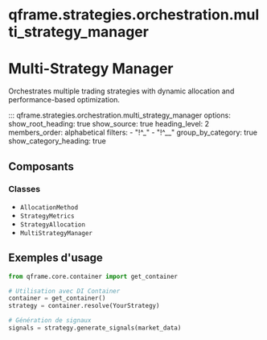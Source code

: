 # qframe.strategies.orchestration.multi_strategy_manager


Multi-Strategy Manager
======================

Orchestrates multiple trading strategies with dynamic allocation
and performance-based optimization.


::: qframe.strategies.orchestration.multi_strategy_manager
    options:
      show_root_heading: true
      show_source: true
      heading_level: 2
      members_order: alphabetical
      filters:
        - "!^_"
        - "!^__"
      group_by_category: true
      show_category_heading: true

## Composants

### Classes

- `AllocationMethod`
- `StrategyMetrics`
- `StrategyAllocation`
- `MultiStrategyManager`

## Exemples d'usage


```python
from qframe.core.container import get_container

# Utilisation avec DI Container
container = get_container()
strategy = container.resolve(YourStrategy)

# Génération de signaux
signals = strategy.generate_signals(market_data)
```
